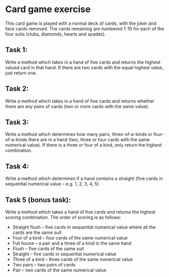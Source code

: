 # Card game exercise
This card game is played with a normal deck of cards, with the joker and face cards removed. The cards remaining are numbered 1-10 for each of the four suits (clubs, diamonds, hearts and spades).

## Task 1:
Write a method which takes in a hand of five cards and returns the highest valued card in that hand. If there are two cards with the equal highest value, just return one.

## Task 2:
Write a method which takes in a hand of five cards and returns whether there are any pairs of cards (two or more cards with the same value).

## Task 3:
Write a method which determines how many pairs, three-of-a-kinds or four-of-a-kinds there are in a hand (two, three or four cards with the same numerical value).
If there is a three or four of a kind, only return the highest combination.

## Task 4:
Write a method which determines if a hand contains a straight (five cards in sequential numerical value – e.g. 1, 2, 3, 4, 5)

## Task 5 (bonus task):
Write a method which takes a hand of five cards and returns the highest scoring combination. The order of scoring is as follows:

* Straight flush – five cards in sequential numerical value where all the cards are the same suit
* Four of a kind – four cards of the same numerical value
* Full house – a pair and a three of a kind in the same hand
* Flush – five cards of the same suit
* Straight – five cards in sequential numerical value
* Three of a kind – three cards of the same numerical value
* Two pairs – two pairs of cards
* Pair – two cards of the same numerical value

